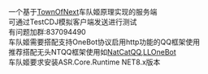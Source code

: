 一个基于[TownOfNext](https://github.com/KARPED1EM/TownOfNext)车队姬原理实现的服务端  
可通过TestCDJ模拟客户端发送进行测试  
有问题加群:837094490  
车队姬需要搭配支持OneBot协议启用http功能的QQ框架使用  
推荐搭配无头NTQQ框架使用如[NatCatQQ](https://github.com/NapNeko/NapCatQQ),[LLOneBot](https://github.com/LLOneBot/LLOneBot)   
车队姬要求安装ASR.Core.Runtime NET8.x版本